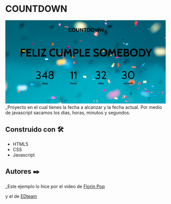# COUNTDOWN

![countdown](countdown.png)
_Proyecto en el cual tienes la fecha a alcanzar y la fecha actual. Por medio de javascript sacamos los dias, horas, minutos y segundos.

## Construido con 🛠️

* HTML5
* CSS
* Javascript

## Autores ✒️
_Este ejemplo lo hice por el video de 
[Florin Pop](https://www.youtube.com/watch?v=dtKciwk_si4&t=1757s)

 y el de [EDteam](https://www.youtube.com/watch?v=ZbF5qomB8XM)